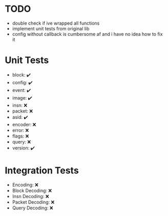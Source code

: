 # TODO
- double check if ive wrapped all functions
- implement unit tests from original lib
- config without callback is cumbersome af and i have no idea how to fix it

# Unit Tests
- block:   ✔️
- config:  ✔️
- event:   ✔️
- image:   ✔️
- insn:    ❌
- packet:  ❌
- asid:    ✔️️
- encoder: ❌
- error:   ❌
- flags:   ❌
- query:   ❌
- version: ✔️

# Integration Tests
- Encoding:        ❌
- Block Decoding:  ❌
- Insn Decoding:   ❌
- Packet Decoding: ❌
- Query Decoding:  ❌